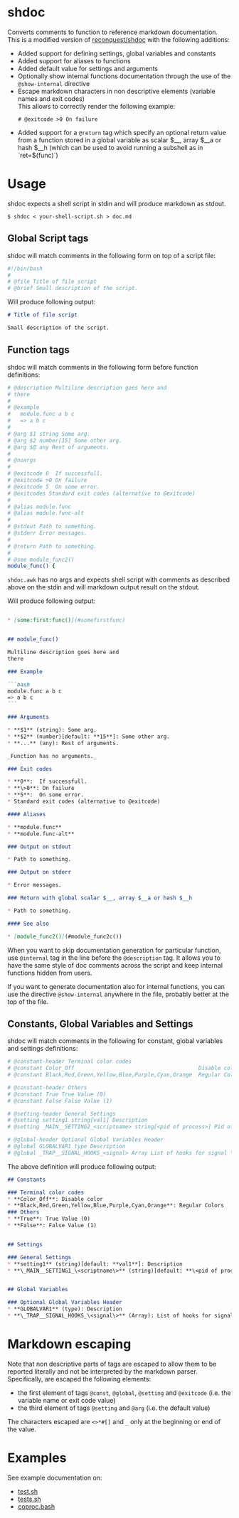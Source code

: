 # shdoc

Converts comments to function to reference markdown documentation.
This is a modified version of [reconquest/shdoc](https://github.com/reconquest/shdoc) with the following additions:
* Added support for defining settings, global variables and constants
* Added support for aliases to functions
* Added default value for settings and arguments
* Optionally show internal functions documentation through the use of the `@show-internal` directive
* Escape markdown characters in non descriptive elements (variable names and exit codes)  
  This allows to correctly render the following example:
  ```console
  # @exitcode >0 On failure
  ```
* Added support for a `@return` tag which specify an optional return value from a function stored in a global variable as scalar $__, array $__a or hash $__h (which can be used to avoid running a subshell as in `ret=$(func)`)

# Usage

shdoc expects a shell script in stdin and will produce markdown as stdout.

```
$ shdoc < your-shell-script.sh > doc.md
```

## Global Script tags

shdoc will match comments in the following form on top of a script file:
```sh
#!/bin/bash
#
# @file Title of file script
# @brief Small description of the script.
```

Will produce following output:

```markdown
# Title of file script

Small description of the script.
```

## Function tags

shdoc will match comments in the following form before function definitions:

```sh
# @description Multiline description goes here and
# there
#
# @example
#   module.func a b c
#   => a b c
#
# @arg $1 string Some arg.
# @arg $2 number[15] Some other arg.
# @arg $@ any Rest of arguments.
#
# @noargs
#
# @exitcode 0  If successfull.
# @exitcode >0 On failure
# @exitcode 5  On some error.
# @exitcodes Standard exit codes (alternative to @exitcode)
#
# @alias module.func
# @alias module.func-alt
#
# @stdout Path to something.
# @stderr Error messages.
#
# @return Path to something.
#
# @see module_func2()
module_func() {
```

`shdoc.awk` has no args and expects shell script with comments as described
above on the stdin and will markdown output result on the stdout.

Will produce following output:
````markdown

* [some:first:func()](#somefirstfunc)


## module_func()

Multiline description goes here and
there

### Example

```bash
module.func a b c
=> a b c
```

### Arguments

* **$1** (string): Some arg.
* **$2** (number)[default: **15**]: Some other arg.
* **...** (any): Rest of arguments.

_Function has no arguments._

### Exit codes

* **0**:  If successfull.
* **\>0**: On failure
* **5**:  On some error.
* Standard exit codes (alternative to @exitcode)

#### Aliases

* **module.func**
* **module.func-alt**

### Output on stdout

* Path to something.

### Output on stderr

* Error messages.

### Return with global scalar $__, array $__a or hash $__h

* Path to something.

#### See also

* [module_func2()](#module_func2c())
````

When you want to skip documentation generation for particular function, use `@internal` tag in the line before the `@description` tag.
It allows you to have the same style of doc comments across the script and keep internal
functions hidden from users.

If you want to generate documentation also for internal functions, you can use the directive `@show-internal` anywhere in the file, probably better at the top of the file.

## Constants, Global Variables and Settings
shdoc will match comments in the following for constant, global variables and settings definitions:
```sh
# @constant-header Terminal color codes
# @constant Color_Off                                       Disable color
# @constant Black,Red,Green,Yellow,Blue,Purple,Cyan,Orange  Regular Colors

# @constant-header Others
# @constant True True Value (0)
# @constant False False Value (1)

# @setting-header General Settings
# @setting setting1 string[val1] Description
# @setting _MAIN__SETTING2_<scriptname> string[<pid of process>] Pid of process \<scriptname\>

# @global-header Optional Global Variables Header
# @global GLOBALVAR1 type Description
# @global _TRAP__SIGNAL_HOOKS_<signal> Array List of hooks for signal \<signal\>
```

The above definition will produce following output:

````markdown
## Constants

### Terminal color codes
* **Color_Off**: Disable color
* **Black,Red,Green,Yellow,Blue,Purple,Cyan,Orange**: Regular Colors
### Others
* **True**: True Value (0)
* **False**: False Value (1)


## Settings

### General Settings
* **setting1** (string)[default: **val1**]: Description
* **\_MAIN__SETTING1_\<scriptname\>** (string)[default: **\<pid of process\>**]: pid of process \<scriptname\>


## Global Variables

### Optional Global Variables Header
* **GLOBALVAR1** (type): Description
* **\_TRAP__SIGNAL_HOOKS_\<signal\>** (Array): List of hooks for signal \<signal\>
````

# Markdown escaping

Note that non descriptive parts of tags are escaped to allow them to be reported literally and not be interpreted by the markdown parser.
Specifically, are escaped the following elements:
* the first element of tags `@const`, `@global`, `@setting` and `@exitcode` (i.e. the variable name or exit code value)
* the third element of tags `@setting` and `@arg` (i.e. the default value)

The characters escaped are `<>*#[]` and `_` only at the beginning or end of the value.



# Examples

See example documentation on:

* [test.sh](examples/test.md)
* [tests.sh](https://github.com/reconquest/tests.sh/blob/master/REFERENCE.md)
* [coproc.bash](https://github.com/reconquest/coproc.bash/blob/master/REFERENCE.md)